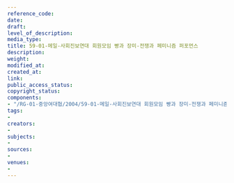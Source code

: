 ```yaml
---
reference_code: 
date: 
draft: 
level_of_description: 
media_type: 
title: 59-01-메일-사회진보연대 회원모임 빵과 장미-전쟁과 페미니즘 퍼포먼스
description: 
weight: 
modified_at: 
created_at: 
link: 
public_access_status: 
copyright_status: 
components:
- "/RG-01-중앙여대협/2004/59-01-메일-사회진보연대 회원모임 빵과 장미-전쟁과 페미니즘 퍼포먼스.pdf"
tags:
- 
creators:
- 
subjects:
- 
sources:
- 
venues:
- 
---
```

